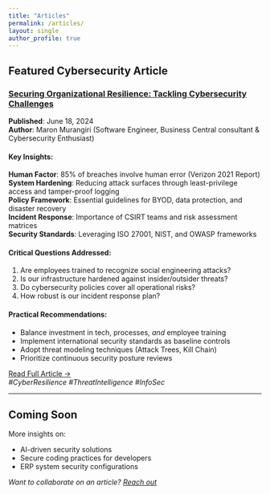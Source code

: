 ```yaml
---
title: "Articles"
permalink: /articles/
layout: single
author_profile: true
---
```


## Featured Cybersecurity Article

### [Securing Organizational Resilience: Tackling Cybersecurity Challenges](http://surl.li/bcrrpr)
**Published**: June 18, 2024  
**Author**: Maron Murangiri (Software Engineer, Business Central consultant & Cybersecurity Enthusiast)  

#### Key Insights:
 **Human Factor**: 85% of breaches involve human error (Verizon 2021 Report)  
 **System Hardening**: Reducing attack surfaces through least-privilege access and tamper-proof logging  
 **Policy Framework**: Essential guidelines for BYOD, data protection, and disaster recovery  
 **Incident Response**: Importance of CSIRT teams and risk assessment matrices  
 **Security Standards**: Leveraging ISO 27001, NIST, and OWASP frameworks  

#### Critical Questions Addressed:
1. Are employees trained to recognize social engineering attacks?  
2. Is our infrastructure hardened against insider/outsider threats?  
3. Do cybersecurity policies cover all operational risks?  
4. How robust is our incident response plan?  

#### Practical Recommendations:
- Balance investment in tech, processes, *and* employee training  
- Implement international security standards as baseline controls  
- Adopt threat modeling techniques (Attack Trees, Kill Chain)  
- Prioritize continuous security posture reviews  

[Read Full Article →](http://surl.li/bcrrpr)  
*#CyberResilience #ThreatIntelligence #InfoSec*

---

## Coming Soon  
More insights on:  
- AI-driven security solutions  
- Secure coding practices for developers  
- ERP system security configurations  

*Want to collaborate on an article? [Reach out](#contact)*
